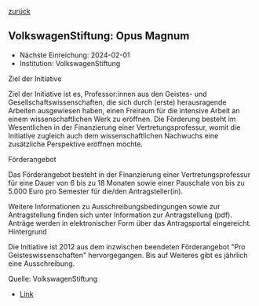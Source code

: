 [zurück](/funding/)

## VolkswagenStiftung: Opus Magnum

* Nächste Einreichung: 2024-02-01
* Institution: VolkswagenStiftung

Ziel der Initiative

Ziel der Initiative ist es, Professor:innen aus den Geistes- und Gesellschaftswissenschaften, die sich durch (erste) herausragende Arbeiten ausgewiesen haben, einen Freiraum für die intensive Arbeit an einem wissenschaftlichen Werk zu eröffnen. Die Förderung besteht im Wesentlichen in der Finanzierung einer Vertretungsprofessur, womit die Initiative zugleich auch dem wissenschaftlichen Nachwuchs eine zusätzliche Perspektive eröffnen möchte.

Förderangebot

Das Förderangebot besteht in der Finanzierung einer Vertretungsprofessur für eine Dauer von 6 bis zu 18 Monaten sowie einer Pauschale von bis zu 5.000 Euro pro Semester für die/den Antragsteller(in).

Weitere Informationen zu Ausschreibungsbedingungen sowie zur Antragstellung finden sich unter Information zur Antragstellung (pdf). Anträge werden in elektronischer Form über das Antragsportal eingereicht.
Hintergrund

Die Initiative ist 2012 aus dem inzwischen beendeten Förderangebot "Pro Geisteswissenschaften" hervorgegangen. Bis auf Weiteres gibt es jährlich eine Ausschreibung.

Quelle: VolkswagenStiftung

* [Link](https://www.volkswagenstiftung.de/unsere-foerderung/unser-foerderangebot-im-ueberblick/opus-magnum)